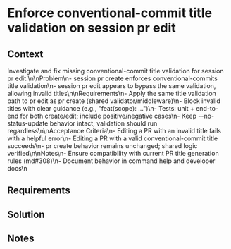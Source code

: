 # Enforce conventional-commit title validation on session pr edit

## Context

Investigate and fix missing conventional-commit title validation for session pr edit.\n\nProblem\n- session pr create enforces conventional-commits title validation\n- session pr edit appears to bypass the same validation, allowing invalid titles\n\nRequirements\n- Apply the same title validation path to pr edit as pr create (shared validator/middleware)\n- Block invalid titles with clear guidance (e.g., "feat(scope): ...")\n- Tests: unit + end-to-end for both create/edit; include positive/negative cases\n- Keep --no-status-update behavior intact; validation should run regardless\n\nAcceptance Criteria\n- Editing a PR with an invalid title fails with a helpful error\n- Editing a PR with a valid conventional-commit title succeeds\n- pr create behavior remains unchanged; shared logic verified\n\nNotes\n- Ensure compatibility with current PR title generation rules (md#308)\n- Document behavior in command help and developer docs\n

## Requirements

## Solution

## Notes
